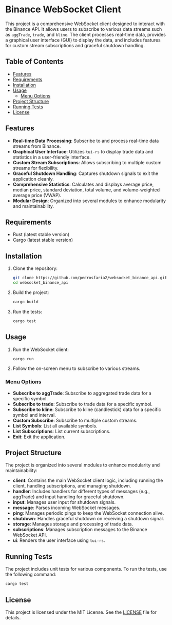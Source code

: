 # Binance WebSocket Client

This project is a comprehensive WebSocket client designed to interact with the Binance API. It allows users to subscribe to various data streams such as `aggTrade`, `trade`, and `kline`. The client processes real-time data, provides a graphical user interface (GUI) to display the data, and includes features for custom stream subscriptions and graceful shutdown handling.

## Table of Contents

- [Features](#features)
- [Requirements](#requirements)
- [Installation](#installation)
- [Usage](#usage)
   - [Menu Options](#menu-options)
- [Project Structure](#project-structure)
- [Running Tests](#running-tests)
- [License](#license)

## Features

- **Real-time Data Processing**: Subscribe to and process real-time data streams from Binance.
- **Graphical User Interface**: Utilizes `tui-rs` to display trade data and statistics in a user-friendly interface.
- **Custom Stream Subscriptions**: Allows subscribing to multiple custom streams for flexibility.
- **Graceful Shutdown Handling**: Captures shutdown signals to exit the application cleanly.
- **Comprehensive Statistics**: Calculates and displays average price, median price, standard deviation, total volume, and volume-weighted average price (VWAP).
- **Modular Design**: Organized into several modules to enhance modularity and maintainability.

## Requirements

- Rust (latest stable version)
- Cargo (latest stable version)

## Installation

1. Clone the repository:
    ```sh
    git clone https://github.com/pedrosfaria2/websocket_binance_api.git
    cd websocket_binance_api
    ```

2. Build the project:
    ```sh
    cargo build
    ```

3. Run the tests:
    ```sh
    cargo test
    ```

## Usage

1. Run the WebSocket client:
    ```sh
    cargo run
    ```

2. Follow the on-screen menu to subscribe to various streams.

### Menu Options

- **Subscribe to aggTrade**: Subscribe to aggregated trade data for a specific symbol.
- **Subscribe to trade**: Subscribe to trade data for a specific symbol.
- **Subscribe to kline**: Subscribe to kline (candlestick) data for a specific symbol and interval.
- **Custom Subscribe**: Subscribe to multiple custom streams.
- **List Symbols**: List all available symbols.
- **List Subscriptions**: List current subscriptions.
- **Exit**: Exit the application.

## Project Structure

The project is organized into several modules to enhance modularity and maintainability:

- **client**: Contains the main WebSocket client logic, including running the client, handling subscriptions, and managing shutdown.
- **handler**: Includes handlers for different types of messages (e.g., aggTrade) and input handling for graceful shutdown.
- **input**: Manages user input for shutdown signals.
- **message**: Parses incoming WebSocket messages.
- **ping**: Manages periodic pings to keep the WebSocket connection alive.
- **shutdown**: Handles graceful shutdown on receiving a shutdown signal.
- **storage**: Manages storage and processing of trade data.
- **subscriptions**: Manages subscription messages to the Binance WebSocket API.
- **ui**: Renders the user interface using `tui-rs`.

## Running Tests

The project includes unit tests for various components. To run the tests, use the following command:
```sh
cargo test
```

## License

This project is licensed under the MIT License. See the [LICENSE](LICENSE) file for details.
